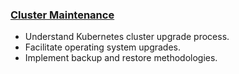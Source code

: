 ### [Cluster Maintenance](./cluster_maintenance/README.md)
* Understand Kubernetes cluster upgrade process.
* Facilitate operating system upgrades.
* Implement backup and restore methodologies.

